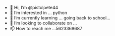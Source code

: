 - 👋 Hi, I’m @pistolpete44
- 👀 I’m interested in ... python
- 🌱 I’m currently learning ... going back to school...
- 💞️ I’m looking to collaborate on ...
- 📫 How to reach me ...5623368687

<!---
pistolpete44/pistolpete44 is a ✨ special ✨ repository because its `README.md` (this file) appears on your GitHub profile.
You can click the Preview link to take a look at your changes.
--->
